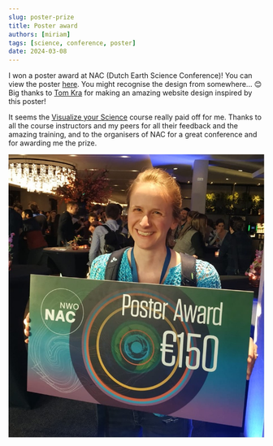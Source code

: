 ```yaml
---
slug: poster-prize
title: Poster award
authors: [miriam]
tags: [science, conference, poster]
date: 2024-03-08
---
```


I won a poster award at NAC (Dutch Earth Science Conference)! <!--truncate--> 
You can view the poster [here](./poster.pdf). You might recognise the design from somewhere... 😊 Big thanks to [Tom Kra](https://tomkra.dev) for making an amazing website design inspired by this poster! 

It seems the [Visualize your Science](https://www.visualizeyourscience.com) course really paid off for me. Thanks to all the course instructors and my peers for all their feedback and the amazing training, and to the organisers of NAC for a great conference and for awarding me the prize.

![award](./award_small.jpg)
